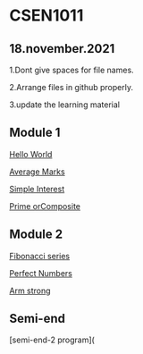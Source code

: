 # CSEN1011

## 18.november.2021

1.Dont give spaces for file names.

2.Arrange files in github properly.

3.update the learning material



## Module 1

[Hello World](helloworld.c)

[Average Marks](marks.c)

[Simple Interest](simpleinterest.c)

[Prime orComposite](primeorcomposite.c)

## Module 2

[Fibonacci series](Fibonacciseries.c)

[Perfect Numbers](Perfect.c)

[Arm strong](armstrong.c)

## Semi-end

[semi-end-2 program](
